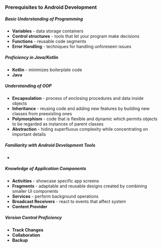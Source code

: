 ### Prerequisites to Android Development
##### Basic Understanding of Programming
- **Variables** - data storage containers
- **Control structures** - tools that let your program make decisions
- **Functions** - reusable code segments
- **Error Handling** - techniques for handling unforeseen issues
##### Proficiency in Java/Kotlin
- **Kotlin** - minimizes boilerplate code
- **Java**
##### Understanding of OOP
- **Encapsulation** - process of enclosing procedures and data inside objects
- **Inheritance** - reusing code and adding new features by building new classes from preexisting ones
- **Polymorphism** - code that is flexible and dynamic which permits objects to be regarded as instances of parent classes
- **Abstraction** - hiding superfluous complexity while concentrating on important details
##### Familiarity with Android Development Tools
- 

##### Knowledge of Application Components
- **Activities** - showcase specific app screens
- **Fragments** - adaptable and reusable designs created by combining smaller UI components
- **Services** - perform background operations
- **Broadcast Receivers** - react to events that affect system
- **Content Provider**
##### Version Control Proficiency
- **Track Changes**
- **Collaboration**
- **Backup**